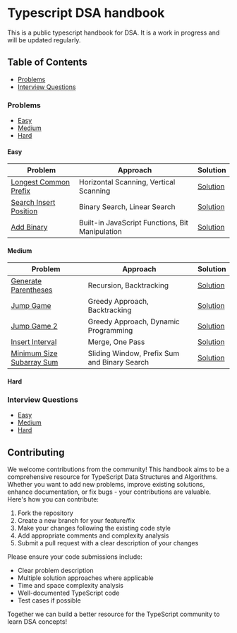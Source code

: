 # Typescript DSA handbook

This is a public typescript handbook for DSA. It is a work in progress and will be updated regularly.

## Table of Contents

- [Problems](#problems)
- [Interview Questions](#interview-questions)

### Problems
- [Easy](#easy)
- [Medium](#medium)
- [Hard](#hard)

#### Easy
| Problem | Approach | Solution |
|---------|------------|----------|
| [Longest Common Prefix](problems/easy/longest-common-prefix) | Horizontal Scanning, Vertical Scanning | [Solution](problems/easy/longest-common-prefix/index.md) |
| [Search Insert Position](problems/easy/search-insert-position) | Binary Search, Linear Search | [Solution](problems/easy/search-insert-position/index.md) |
| [Add Binary](problems/easy/add-binary) | Built-in JavaScript Functions, Bit Manipulation | [Solution](problems/easy/add-binary/index.md) |

#### Medium
| Problem | Approach | Solution |
|---------|------------|----------|
| [Generate Parentheses](problems/medium/generate-parentheses) | Recursion, Backtracking | [Solution](problems/medium/generate-parentheses/index.md) |
| [Jump Game](problems/medium/jump-game) | Greedy Approach, Backtracking | [Solution](problems/medium/jump-game/index.md) |
| [Jump Game 2](problems/medium/jump-game-2) | Greedy Approach, Dynamic Programming | [Solution](problems/medium/jump-game-2/index.md) |
| [Insert Interval](problems/medium/insert-interval) | Merge, One Pass | [Solution](problems/medium/insert-interval/index.ts) |
| [Minimum Size Subarray Sum](problems/medium/minimum-size-subarray-sum) | Sliding Window, Prefix Sum and Binary Search | [Solution](problems/medium/minimum-size-subarray-sum/index.md) |

#### Hard

### Interview Questions
- [Easy](#easy)
- [Medium](#medium)
- [Hard](#hard)

## Contributing

We welcome contributions from the community! This handbook aims to be a comprehensive resource for TypeScript Data Structures and Algorithms. Whether you want to add new problems, improve existing solutions, enhance documentation, or fix bugs - your contributions are valuable. Here's how you can contribute:

1. Fork the repository
2. Create a new branch for your feature/fix
3. Make your changes following the existing code style
4. Add appropriate comments and complexity analysis
5. Submit a pull request with a clear description of your changes

Please ensure your code submissions include:
- Clear problem description
- Multiple solution approaches where applicable
- Time and space complexity analysis
- Well-documented TypeScript code
- Test cases if possible

Together we can build a better resource for the TypeScript community to learn DSA concepts!



